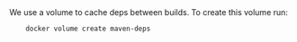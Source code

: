 ##
We use a volume to cache deps between builds. To create this volume run:
```bash 
    docker volume create maven-deps
```
    